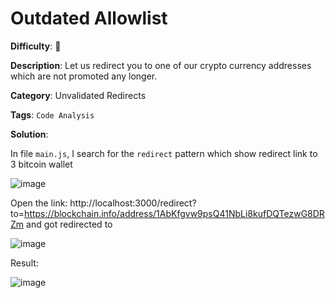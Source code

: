 # Outdated Allowlist

**Difficulty**: :star2:

**Description**: Let us redirect you to one of our crypto currency addresses which are not promoted any longer.

**Category**: Unvalidated Redirects

**Tags**: `Code Analysis`

**Solution**:

<!-- Please include screenshots for each step. Remember that the screenshot includes a clock to indicate the time solved. -->

In file `main.js`, I search for the `redirect` pattern which show redirect link to 3 bitcoin wallet

![image](https://user-images.githubusercontent.com/63692190/180374913-a2e7d305-9a41-4516-9b73-ab7619afcd7c.png)

Open the link: http://localhost:3000/redirect?to=https://blockchain.info/address/1AbKfgvw9psQ41NbLi8kufDQTezwG8DRZm and got redirected to

![image](https://user-images.githubusercontent.com/63692190/180376187-d71a8ad2-9a4e-4517-adc2-638157b5f765.png)

Result:

![image](https://user-images.githubusercontent.com/63692190/180376229-3c88ae9e-c05b-491f-b266-58b711a92f3a.png)
